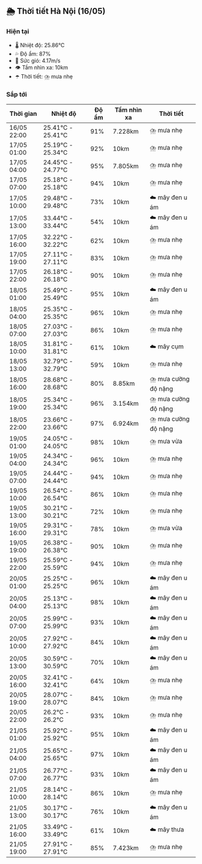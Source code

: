 ## 🌦️ Thời tiết Hà Nội (16/05)

### Hiện tại

- 🌡️ Nhiệt độ: 25.86℃
- 💦 Độ ẩm: 87%
- 💨 Sức gió: 4.17m/s
- 👁️ Tầm nhìn xa: 10km
- ☂️ Thời tiết: ⛈️ mưa nhẹ

### Sắp tới

| Thời gian | Nhiệt độ | Độ ẩm | Tầm nhìn xa | Thời tiết |
| --- | --- | --- | --- | --- |
| 16/05 22:00 | 25.41℃ - 25.41℃ | 91% | 7.228km | ⛈️ mưa nhẹ |
| 17/05 01:00 | 25.19℃ - 25.34℃ | 92% | 10km | ⛈️ mưa nhẹ |
| 17/05 04:00 | 24.45℃ - 24.77℃ | 95% | 7.805km | ⛈️ mưa nhẹ |
| 17/05 07:00 | 25.18℃ - 25.18℃ | 94% | 10km | ⛈️ mưa nhẹ |
| 17/05 10:00 | 29.48℃ - 29.48℃ | 73% | 10km | ☁️ mây đen u ám |
| 17/05 13:00 | 33.44℃ - 33.44℃ | 54% | 10km | ☁️ mây đen u ám |
| 17/05 16:00 | 32.22℃ - 32.22℃ | 62% | 10km | ⛈️ mưa nhẹ |
| 17/05 19:00 | 27.11℃ - 27.11℃ | 83% | 10km | ⛈️ mưa nhẹ |
| 17/05 22:00 | 26.18℃ - 26.18℃ | 90% | 10km | ⛈️ mưa nhẹ |
| 18/05 01:00 | 25.49℃ - 25.49℃ | 95% | 10km | ☁️ mây đen u ám |
| 18/05 04:00 | 25.35℃ - 25.35℃ | 96% | 10km | ⛈️ mưa nhẹ |
| 18/05 07:00 | 27.03℃ - 27.03℃ | 86% | 10km | ⛈️ mưa nhẹ |
| 18/05 10:00 | 31.81℃ - 31.81℃ | 61% | 10km | ☁️ mây cụm |
| 18/05 13:00 | 32.79℃ - 32.79℃ | 59% | 10km | ⛈️ mưa nhẹ |
| 18/05 16:00 | 28.68℃ - 28.68℃ | 80% | 8.85km | ⛈️ mưa cường độ nặng |
| 18/05 19:00 | 25.34℃ - 25.34℃ | 96% | 3.154km | ⛈️ mưa cường độ nặng |
| 18/05 22:00 | 23.66℃ - 23.66℃ | 97% | 6.924km | ⛈️ mưa cường độ nặng |
| 19/05 01:00 | 24.05℃ - 24.05℃ | 98% | 10km | ⛈️ mưa vừa |
| 19/05 04:00 | 24.34℃ - 24.34℃ | 96% | 10km | ⛈️ mưa nhẹ |
| 19/05 07:00 | 24.44℃ - 24.44℃ | 94% | 10km | ⛈️ mưa nhẹ |
| 19/05 10:00 | 26.54℃ - 26.54℃ | 86% | 10km | ⛈️ mưa nhẹ |
| 19/05 13:00 | 30.21℃ - 30.21℃ | 72% | 10km | ⛈️ mưa nhẹ |
| 19/05 16:00 | 29.31℃ - 29.31℃ | 78% | 10km | ⛈️ mưa vừa |
| 19/05 19:00 | 26.38℃ - 26.38℃ | 90% | 10km | ⛈️ mưa nhẹ |
| 19/05 22:00 | 25.59℃ - 25.59℃ | 94% | 10km | ⛈️ mưa nhẹ |
| 20/05 01:00 | 25.25℃ - 25.25℃ | 96% | 10km | ☁️ mây đen u ám |
| 20/05 04:00 | 25.13℃ - 25.13℃ | 98% | 10km | ☁️ mây đen u ám |
| 20/05 07:00 | 25.99℃ - 25.99℃ | 93% | 10km | ☁️ mây đen u ám |
| 20/05 10:00 | 27.92℃ - 27.92℃ | 84% | 10km | ☁️ mây đen u ám |
| 20/05 13:00 | 30.59℃ - 30.59℃ | 70% | 10km | ☁️ mây đen u ám |
| 20/05 16:00 | 32.41℃ - 32.41℃ | 64% | 10km | ⛈️ mưa nhẹ |
| 20/05 19:00 | 28.07℃ - 28.07℃ | 84% | 10km | ⛈️ mưa nhẹ |
| 20/05 22:00 | 26.2℃ - 26.2℃ | 93% | 10km | ⛈️ mưa nhẹ |
| 21/05 01:00 | 25.92℃ - 25.92℃ | 95% | 10km | ☁️ mây đen u ám |
| 21/05 04:00 | 25.65℃ - 25.65℃ | 97% | 10km | ☁️ mây đen u ám |
| 21/05 07:00 | 26.77℃ - 26.77℃ | 93% | 10km | ☁️ mây đen u ám |
| 21/05 10:00 | 28.14℃ - 28.14℃ | 86% | 10km | ⛈️ mưa nhẹ |
| 21/05 13:00 | 30.17℃ - 30.17℃ | 76% | 10km | ☁️ mây đen u ám |
| 21/05 16:00 | 33.49℃ - 33.49℃ | 61% | 10km | ☁️ mây thưa |
| 21/05 19:00 | 27.91℃ - 27.91℃ | 85% | 7.423km | ⛈️ mưa nhẹ |
